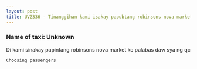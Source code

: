 ```yaml
---
layout: post
title: UVZ336 - Tinanggihan kami isakay papubtang robinsons nova market
---
```


### Name of taxi: Unknown

Di kami sinakay papintang robinsons nova market kc palabas daw sya ng qc

```Choosing passengers```
